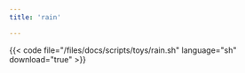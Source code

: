 ```yaml
---
title: 'rain'

---
```


{{< code file="/files/docs/scripts/toys/rain.sh" language="sh" download="true" >}}

